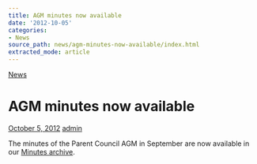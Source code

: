 ```yaml
---
title: AGM minutes now available
date: '2012-10-05'
categories:
- News
source_path: news/agm-minutes-now-available/index.html
extracted_mode: article
---
```

[News](category/news/)

# AGM minutes now available

[October 5, 2012](news/agm-minutes-now-available/) [admin](author/admin/)

The minutes of the Parent Council AGM in September are now available in our [Minutes archive](http://www.hyndlandprimaryparentcouncil.org/minutes-archive/ "Minutes").
